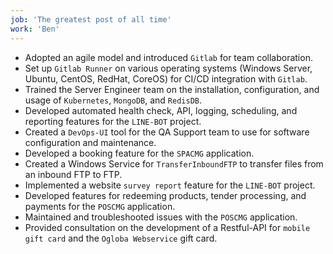 ```yaml
---
job: 'The greatest post of all time'
work: 'Ben'
---
```


- Adopted an agile model and introduced `Gitlab` for team collaboration.
- Set up `Gitlab Runner` on various operating systems (Windows Server, Ubuntu, CentOS, RedHat, CoreOS) for CI/CD integration with `Gitlab`.
- Trained the Server Engineer team on the installation, configuration, and usage of `Kubernetes`, `MongoDB`, and `RedisDB`.
- Developed automated health check, API, logging, scheduling, and reporting features for the `LINE-BOT` project.
- Created a `DevOps-UI` tool for the QA Support team to use for software configuration and maintenance.
- Developed a booking feature for the `SPACMG` application.
- Created a Windows Service for `TransferInboundFTP` to transfer files from an inbound FTP to FTP.
- Implemented a website `survey report` feature for the `LINE-BOT` project.
- Developed features for redeeming products, tender processing, and payments for the `POSCMG` application.
- Maintained and troubleshooted issues with the `POSCMG` application.
- Provided consultation on the development of a Restful-API for `mobile gift card` and the `Ogloba Webservice` gift card.

